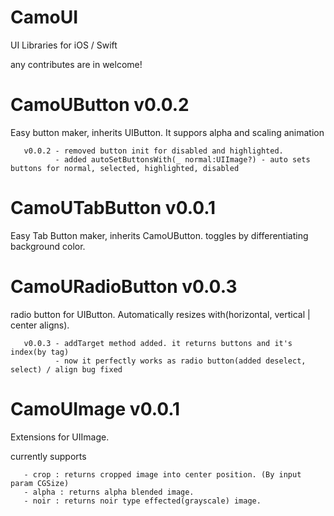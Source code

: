 # CamoUI
UI Libraries for iOS / Swift

any contributes are in welcome!

# CamoUButton v0.0.2

Easy button maker, inherits UIButton. It suppors alpha and scaling animation


       v0.0.2 - removed button init for disabled and highlighted.
              - added autoSetButtonsWith(_ normal:UIImage?) - auto sets buttons for normal, selected, highlighted, disabled

# CamoUTabButton v0.0.1

Easy Tab Button maker, inherits CamoUButton. toggles by differentiating background color.

# CamoURadioButton v0.0.3

radio button for UIButton. Automatically resizes with(horizontal, vertical | center aligns).

       v0.0.3 - addTarget method added. it returns buttons and it's index(by tag)
              - now it perfectly works as radio button(added deselect, select) / align bug fixed
       
       
# CamoUImage v0.0.1

Extensions for UIImage.

currently supports
       
       - crop : returns cropped image into center position. (By input param CGSize)
       - alpha : returns alpha blended image.   
       - noir : returns noir type effected(grayscale) image.
